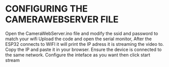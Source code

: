 # CONFIGURING THE CAMERAWEBSERVER FILE

Open the CameraWebServer.ino file and modify the ssid and password to match your wifi
Upload the code and open the serial monitor, After the ESP32 connects to WIFI it will print the IP adress it is streaming the video to. 
Copy the IP and paste it in your browser. Ensure the device is connected to the same network.
Configure the inteface as you want then click start stream
